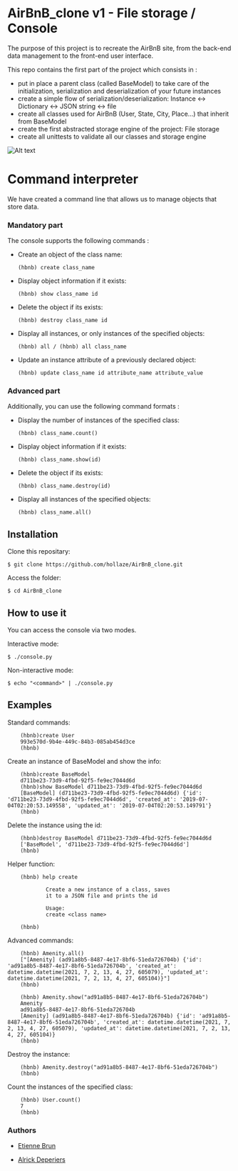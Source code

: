 # AirBnB_clone v1 - File storage / Console

The purpose of this project is to recreate the AirBnB site, from the back-end data management to the front-end user interface.

This repo contains the first part of the project which consists in :

*    put in place a parent class (called BaseModel) to take care of the initialization, serialization and deserialization of your future instances
*    create a simple flow of serialization/deserialization: Instance <-> Dictionary <-> JSON string <-> file
*    create all classes used for AirBnB (User, State, City, Place…) that inherit from BaseModel
*    create the first abstracted storage engine of the project: File storage
*    create all unittests to validate all our classes and storage engine

![Alt text](https://imagizer.imageshack.com/v2/1257x669q90/924/Aebfet.png "The part of this project: v1")

# Command interpreter

We have created a command line that allows us to manage objects that store data.

### Mandatory part

The console supports the following commands :

*   Create an object of the class name:

        (hbnb) create class_name

*   Display object information if it exists:

        (hbnb) show class_name id

*   Delete the object if its exists:

        (hbnb) destroy class_name id

*   Display all instances, or only instances of the specified objects:

        (hbnb) all / (hbnb) all class_name

*   Update an instance attribute of a previously declared object:

        (hbnb) update class_name id attribute_name attribute_value

### Advanced part

Additionally, you can use the following command formats :

*   Display the number of instances of the specified class:

        (hbnb) class_name.count()

*   Display object information if it exists:

        (hbnb) class_name.show(id)

*   Delete the object if its exists:

        (hbnb) class_name.destroy(id)

*   Display all instances of the specified objects:

        (hbnb) class_name.all()

## Installation

Clone this repositary:

    $ git clone https://github.com/hollaze/AirBnB_clone.git 

Access the folder:

    $ cd AirBnB_clone

## How to use it

You can access the console via two modes.

Interactive mode:

    $ ./console.py

Non-interactive mode:

    $ echo "<command>" | ./console.py

## Examples

Standard commands:

        (hbnb)create User
        993e570d-9b4e-449c-84b3-085ab454d3ce
        (hbnb)

Create an instance of BaseModel and show the info:

        (hbnb)create BaseModel
        d711be23-73d9-4fbd-92f5-fe9ec7044d6d
        (hbnb)show BaseModel d711be23-73d9-4fbd-92f5-fe9ec7044d6d
        [BaseModel] (d711be23-73d9-4fbd-92f5-fe9ec7044d6d) {'id': 'd711be23-73d9-4fbd-92f5-fe9ec7044d6d', 'created_at': '2019-07-04T02:20:53.149558', 'updated_at': '2019-07-04T02:20:53.149791'}
        (hbnb)

Delete the instance using the id:

        (hbnb)destroy BaseModel d711be23-73d9-4fbd-92f5-fe9ec7044d6d
        ['BaseModel', 'd711be23-73d9-4fbd-92f5-fe9ec7044d6d']
        (hbnb)

Helper function:

        (hbnb) help create

                Create a new instance of a class, saves
                it to a JSON file and prints the id

                Usage:
                create <class name>
                
        (hbnb) 

Advanced commands:

        (hbnb) Amenity.all()
        ["[Amenity] (ad91a8b5-8487-4e17-8bf6-51eda726704b) {'id': 'ad91a8b5-8487-4e17-8bf6-51eda726704b', 'created_at': datetime.datetime(2021, 7, 2, 13, 4, 27, 605079), 'updated_at': datetime.datetime(2021, 7, 2, 13, 4, 27, 605104)}"]
        (hbnb)

        (hbnb) Amenity.show("ad91a8b5-8487-4e17-8bf6-51eda726704b")
        Amenity
        ad91a8b5-8487-4e17-8bf6-51eda726704b
        [Amenity] (ad91a8b5-8487-4e17-8bf6-51eda726704b) {'id': 'ad91a8b5-8487-4e17-8bf6-51eda726704b', 'created_at': datetime.datetime(2021, 7, 2, 13, 4, 27, 605079), 'updated_at': datetime.datetime(2021, 7, 2, 13, 4, 27, 605104)}
        (hbnb)

Destroy the instance:

        (hbnb) Amenity.destroy("ad91a8b5-8487-4e17-8bf6-51eda726704b")
        (hbnb)

Count the instances of the specified class:

        (hbnb) User.count()
        7
        (hbnb) 

### Authors

*   [Etienne Brun](https://github.com/EtienneBrJ)

*   [Alrick Deperiers](https://github.com/hollaze)
